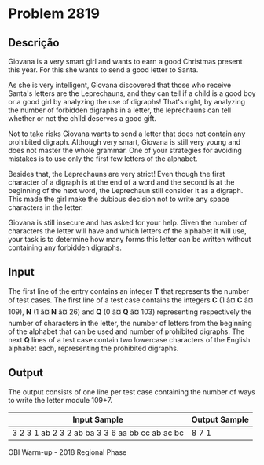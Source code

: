 # Problem 2819

Descrição
----------

Giovana is a very smart girl and wants to earn a good Christmas present this year. For this she wants to send a good letter to Santa.

As she is very intelligent, Giovana discovered that those who receive Santa's letters are the Leprechauns, and they can tell if a child is a good boy or a good girl by analyzing the use of digraphs! That's right, by analyzing the number of forbidden digraphs in a letter, the leprechauns can tell whether or not the child deserves a good gift.

Not to take risks Giovana wants to send a letter that does not contain any prohibited digraph. Although very smart, Giovana is still very young and does not master the whole grammar. One of your strategies for avoiding mistakes is to use only the first few letters of the alphabet.

Besides that, the Leprechauns are very strict! Even though the first character of a digraph is at the end of a word and the second is at the beginning of the next word, the Leprechaun still consider it as a digraph. This made the girl make the dubious decision not to write any space characters in the letter.

Giovana is still insecure and has asked for your help. Given the number of characters the letter will have and which letters of the alphabet it will use, your task is to determine how many forms this letter can be written without containing any forbidden digraphs.

Input
-----

The first line of the entry contains an integer **T** that represents the number of test cases. The first line of a test case contains the integers **C** (1 â¤ **C** â¤ 109), **N** (1 â¤ **N** â¤ 26) and **Q** (0 â¤ **Q** â¤ 103) representing respectively the number of characters in the letter, the number of letters from the beginning of the alphabet that can be used and number of prohibited digraphs. The next **Q** lines of a test case contain two lowercase characters of the English alphabet each, representing the prohibited digraphs.

Output
------

The output consists of one line per test case containing the number of ways to write the letter module 109+7.


| Input Sample | Output Sample |
| --- | --- |
| 3 2 3 1 ab 2 3 2 ab ba 3 3 6 aa bb cc ab ac bc | 8  7  1 |

OBI Warm-up - 2018 Regional Phase

